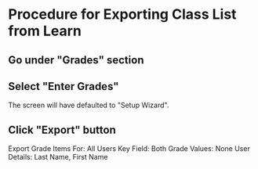 # Procedure for Exporting Class List from Learn

## Go under "Grades" section

## Select "Enter Grades"

The screen will have defaulted to "Setup Wizard".

## Click "Export" button

Export Grade Items For: All Users
Key Field: Both
Grade Values: None
User Details: Last Name, First Name
